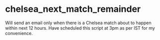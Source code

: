 # chelsea_next_match_remainder
Will send an email only when there is a Chelsea match about to happen within next 12 hours. Have scheduled this script at 3pm as per IST for my convenience.
